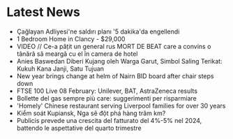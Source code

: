 # Latest News
-  Çağlayan Adliyesi'ne saldırı planı '5 dakika'da engellendi
-  1 Bedroom Home in Clancy - $29,000
-  VIDEO // Ce-a pățit un general rus MORT DE BEAT care a convins o tânără să meargă cu el în camera de hotel
-  Anies Baswedan Diberi Kujang oleh Warga Garut, Simbol Saling Terikat: Kukuh Kana Janji, Satu Tujuan
-  New year brings change at helm of Nairn BID board after chair steps down
-  FTSE 100 Live 08 February: Unilever, BAT, AstraZeneca results
-  Bollette del gas sempre più care: suggerimenti per risparmiare
-  'Homely' Chinese restaurant serving Liverpool families for over 30 years
-  Kiểm soát Kupiansk, Nga sẽ đột phá hàng trăm km?
-  Publicis prevede una crescita del fatturato del 4%-5% nel 2024, battendo le aspettative del quarto trimestre
